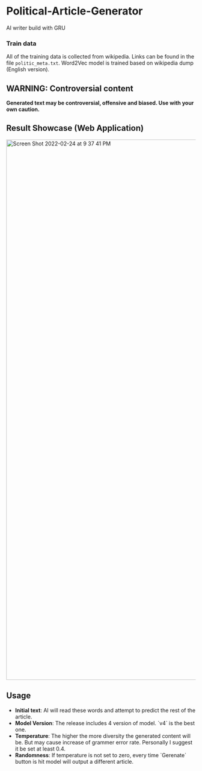 # Political-Article-Generator
AI writer build with GRU

### Train data
All of the training data is collected from wikipedia. Links can be found in the file `politic_meta.txt`.
Word2Vec model is trained based on wikipedia dump (English version).

## WARNING: Controversial content  
**Generated text may be controversial, offensive and biased. Use with your own caution.**

## Result Showcase (Web Application)

<img width="1433" alt="Screen Shot 2022-02-24 at 9 37 41 PM" src="https://user-images.githubusercontent.com/63455223/155537071-5524eaf6-4bbe-43d7-8e1a-1edc0529fd37.png">

## Usage
<ul>
    <li> <b>Initial text</b>: AI will read these words and attempt to predict the rest of the article.
    <li> <b>Model Version</b>: The release includes 4 version of model. `v4` is the best one.
    <li> <b>Temperature</b>: The higher the more diversity the generated content will be. But may cause increase of grammer error rate. Personally I suggest it be set at least 0.4.  
    <li> <b>Randomness</b>: If temperature is not set to zero, every time `Gerenate` button is hit model will output a different article.
</ul>
